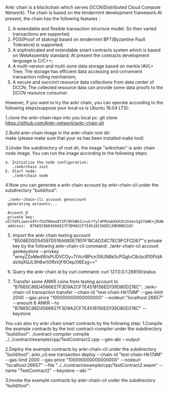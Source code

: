   Ankr chain is a blockchain which serves DCCN(Distributed Cloud Compute Network). The chain is based on the tendermint development framework.At present, the chain has the following features： 
  
  1. A extendable and flexible transaction structure model. So then varied transactions are supported;
  2. POS(Proof of staking) based on tendermint BFT(Byzantine Fault Tolerance) is supported;
  3. A sophisticated and extendable smart contracts system which is based on WebAssembly standard; At present the contracts development          language is C/C++;
  4. A multi-version and multi-zone data storage based on merkle IAVL+ Tree; The storage has efficient data accessing and convenient            transaction rolling mechanism;
  5. A secure and succinct resource data collections from data center of DCCN; The collected resource data can provide some data proofs to      the DCCN resource consumer.      
    
  However, if you want to try the ankr chain, you can operate according to the following steps(suppose your local os is Ubuntu 18.04 LTS): 
   
  1.clone the ankr-chain repo into you local pc: 
    git clone https://github.com/Ankr-network/ankr-chain.git
    
  2.Build ankr-chain image in the ankr-chain root dir:     
    make (please make sure that your os has been installed make tool)
    
  3.Under the subdirectory of root dir,  the image "ankrchain" is ankr chain node image. You can run the image according to the following steps: 
  
    a. Initialize the node configuration: 
       ./ankrchain init
    b. Start node:  
       ./ankrchain node  
       
  4.Now you can generate a ankr chain account by ankr-chain-cli under the subdirectory "build/tool": 
   
     ./ankr-chain-cli account genaccount
     generating accounts...

     Account_0
     private key:  u5lYdYLiwo+x4T+fSUTHUnw87ZP/BYkBG1i+uCrfyl4FMJwbXVX1hJSXesSg57eWE+jDUWaXraaw/N48U8kVUw==
     address:  B7665C86D4566627F3D9A2CF7E4518156ED139D80D216C
     
  5. Import the ankr chain testing account "B508ED0D54597D516A680E7951F18CAD24C7EC9FCFCD67"'s private key by the following ankr-chain-cli command: 
     ./ankr-chain-cli account genkeystore --privkey "wmyZZoMedWlsPUDVCOy+TiVcrIBPcn3WJN8k5cPQgIvC8cbcR10FtdAdzIlqXQJL9hBw1i0RsVjF6Oep/06Ezg=="
     
  6. Query the ankr chain id by curl command: 
     curl 127.0.0.1:26659/status
     
 5. Transfer some ANKR coins from testing account to "B7665C86D4566627F3D9A2CF7E4518156ED139D80D216C": 
      ./ankr-chain-cli transaction  transfer --chain-id "test-chain-Hk17dM" --gas-limit 2000 --gas-price "100000000000000000" --nodeurl "localhost:26657" --amount 6 ANKR --to "B7665C86D4566627F3D9A2CF7E4518156ED139D80D216C" --keystore  <key store file>
  
  You can also try ankr chain smart contracts by the following step: 
1.Compile the example contracts by the tool contract-compiler under the subdirectory "build/tool":
   ./contract-compiler compile ../../contract/example/cpp/TestContract2.cpp  --gen-abi --output <your abi file path>
  
2.Deploy the example contracts by ankr-chain-cli under the subdirectory "build/tool": 
   ankr_cli.exe transaction deploy --chain-id "test-chain-Hk17dM" --gas-limit 2000 --gas-price "100000000000000000" --nodeurl "localhost:26657" --file "../../contract/example/cpp/TestContract2.wasm" --name "TestContract2" --keystore  --abi ""
   
3.Invoke the example contracts by ankr-chain-cli under the subdirectory "build/tool":
  
   
   
   
     
    
     
    
   
   
   
     
